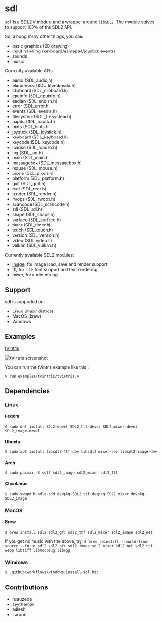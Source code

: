 # sdl

`sdl` is a SDL2 V module and a wrapper around `libSDL2`.
The module strives to support 100% of the SDL2 API.

So, among many other things, you can:
- basic graphics (2D drawing)
- input handling (keyboard/gamepad/joystick events)
- sounds
- music

Currently available APIs:
- audio      (SDL_audio.h)
- blendmode  (SDL_blendmode.h)
- clipboard  (SDL_clipboard.h)
- cpuinfo    (SDL_cpuinfo.h)
- endian     (SDL_endian.h)
- error      (SDL_error.h)
- events     (SDL_events.h)
- filesystem (SDL_filesystem.h)
- haptic     (SDL_haptic.h)
- hints      (SDL_hints.h)
- joystick   (SDL_joystick.h)
- keyboard   (SDL_keyboard.h)
- keycode    (SDL_keycode.h)
- loadso     (SDL_loadso.h)
- log        (SDL_log.h)
- main       (SDL_main.h)
- messagebox (SDL_messagebox.h)
- mouse      (SDL_mouse.h)
- pixels     (SDL_pixels.h)
- platform   (SDL_platform.h)
- quit       (SDL_quit.h)
- rect       (SDL_rect.h)
- render     (SDL_render.h)
- rwops      (SDL_rwops.h)
- scancode   (SDL_scancode.h)
- sdl        (SDL_sdl.h)
- shape      (SDL_shape.h)
- surface    (SDL_surface.h)
- timer      (SDL_timer.h)
- touch      (SDL_touch.h)
- version    (SDL_version.h)
- video      (SDL_video.h)
- vulkan     (SDL_vulkan.h)

Currently available SDL2 modules:
- [image](image/README.md), for image load, save and render support
- ttf, for TTF font support and text rendering
- mixer, for audio mixing

## Support
sdl is supported on:
- Linux (major distros)
- MacOS (brew)
- Windows

## Examples

[tVintris](examples/tvintris)

![tVintris screenshot](/examples/tvintris/images/tvintris.png)

You can run the tVintris example like this :
```
v run examples/tvintris/tvintris.v
```

## Dependencies

### Linux

#### Fedora
`$ sudo dnf install SDL2-devel SDL2_ttf-devel SDL2_mixer-devel SDL2_image-devel`

#### Ubuntu
`$ sudo apt install libsdl2-ttf-dev libsdl2-mixer-dev libsdl2-image-dev`

#### Arch
 `$ sudo pacman -S sdl2 sdl2_image sdl2_mixer sdl2_ttf`

#### ClearLinux
`$ sudo swupd bundle-add devpkg-SDL2_ttf devpkg-SDL2_mixer devpkg-SDL2_image`

### MacOS

#### Brew
`$ brew install sdl2 sdl2_gfx sdl2_ttf sdl2_mixer sdl2_image sdl2_net`

If you get no music with the above, try:
`$ brew reinstall --build-from-source --force sdl2 sdl2_gfx sdl2_image sdl2_mixer sdl2_net sdl2_ttf webp libtiff libmodplug libogg`

### Windows

`$ .github\workflows\windows-install-sdl.bat`

## Contributions

- nsauzede
- spytheman
- adlesh
- Larpon
